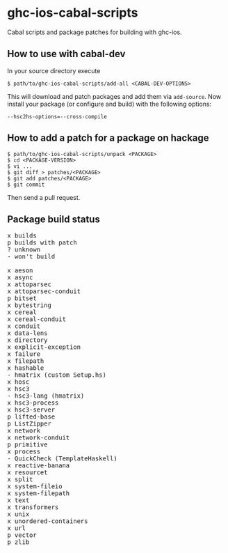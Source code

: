 ghc-ios-cabal-scripts
=====================

Cabal scripts and package patches for building with ghc-ios.

How to use with cabal-dev
-------------------------

In your source directory execute

    $ path/to/ghc-ios-cabal-scripts/add-all <CABAL-DEV-OPTIONS>

This will download and patch packages and add them via `add-source`. Now install your package (or configure and build) with the following options:

    --hsc2hs-options=--cross-compile

How to add a patch for a package on hackage
-------------------------------------------

    $ path/to/ghc-ios-cabal-scripts/unpack <PACKAGE>
    $ cd <PACKAGE-VERSION>
    $ vi ...
    $ git diff > patches/<PACKAGE>
    $ git add patches/<PACKAGE>
    $ git commit

Then send a pull request.

Package build status
--------------------

<pre>
x builds
p builds with patch
? unknown
- won't build

x aeson
x async
x attoparsec
x attoparsec-conduit
p bitset
x bytestring
x cereal
x cereal-conduit
x conduit
x data-lens
x directory
x explicit-exception
x failure
x filepath
x hashable
- hmatrix (custom Setup.hs)
x hosc
x hsc3
- hsc3-lang (hmatrix)
x hsc3-process
x hsc3-server
p lifted-base
p ListZipper
x network
x network-conduit
p primitive
x process
- QuickCheck (TemplateHaskell)
x reactive-banana
x resourcet
x split
x system-fileio
x system-filepath
x text
x transformers
x unix
x unordered-containers
x url
p vector
p zlib
</pre>
